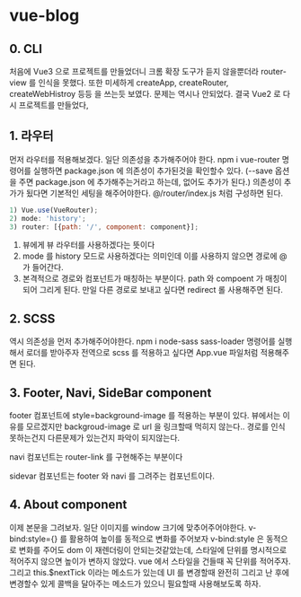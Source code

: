 # vue-blog

## 0. CLI

처음에 Vue3 으로 프로젝트를 만들었더니 크롬 확장 도구가 듣지 않을뿐더라 router-view 를 인식을 못했다.
또한 미세하게 createApp, createRouter, createWebHistroy 등등 을 쓰는듯 보였다.
문제는 역시나 안되었다. 결국 Vue2 로 다시 프로젝트를 만들었다,

## 1. 라우터

먼저 라우터를 적용해보겠다. 일단 의존성을 추가해주어야 한다.
npm i vue-router 명령어를 실행하면 package.json 에 의존성이 추가된것을 확인할수 있다. (--save 옵션을 주면 package.json 에 추가해주는거라고 하는데, 없어도 추가가 된다.)
의존성이 추가가 됬다면 기본적인 세팅을 해주어야한다. @/router/index.js 처럼 구성하면 된다.

```javascript
1) Vue.use(VueRouter);
2) mode: 'history';
3) router: [{path: '/', component: component}];
```

1) 뷰에게 뷰 라우터를 사용하겠다는 뜻이다
2) mode 를 history 모드로 사용하겠다는 의미인데 이를 사용하지 않으면 경로에 @가 들어간다.
3) 본격적으로 경로와 컴포넌트가 매칭하는 부분이다. path 와 compoent 가 매칭이 되어 그리게 된다. 만일 다른 경로로 보내고 싶다면 redirect 롤 사용해주면 된다.

## 2. SCSS

역시 의존성을 먼저 추가해주어야한다.
npm i node-sass sass-loader 명령어를 실행해서 로더를 받아주자
전역으로 scss 를 적용하고 싶다면 App.vue 파일처럼 적용해주면 된다.

## 3. Footer, Navi, SideBar component

footer 컴포넌트에 style=background-image 를 적용하는 부분이 있다. 뷰에서는 이유를 모르겠지만 backgroud-image 로 url 을 링크할때 먹히지 않는다.. 경로를 인식못하는건지
다른문제가 있는건지 파악이 되지않는다.

navi 컴포넌트는 router-link 를 구현해주는 부분이다

sidevar 컴포넌트는 footer 와 navi 를 그려주는 컴포넌트이다.

## 4. About component

이제 본문을 그려보자. 일단 이미지를 window 크기에 맞추어주어야한다. v-bind:style={} 를 활용하여 높이를 동적으로 변화를 주어보자
v-bind:style 은 동적으로 변화를 주어도 dom 이 재렌더링이 안되는것같았는데, 스타일에 단위를 명시적으로 적어주지 않으면 높이가 변하지 않았다.
vue 에서 스타일을 건들때 꼭 단위를 적어주자. 그리고 this.$nextTick 이라는 메소드가 있는데 UI 를 변경할때 완전히 그리고 난 후에 변경할수 있게
콜백을 달아주는 메소드가 있으니 필요할때 사용해보도록 하자.
